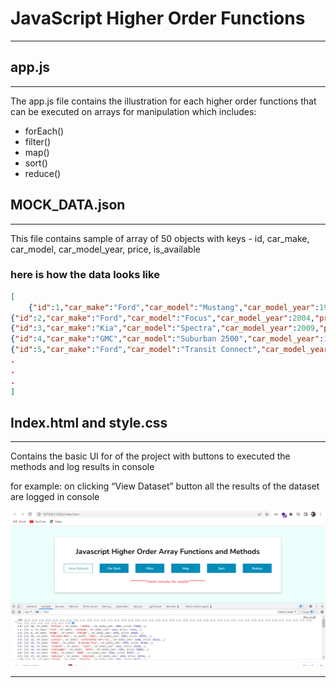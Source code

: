 # JavaScript Higher Order Functions

---

## app.js

---

The app.js file contains the illustration for each higher order functions that can be executed on arrays for manipulation which includes:

- forEach()
- filter()
- map()
- sort()
- reduce()

## MOCK_DATA.json

---

This file contains sample of array of 50 objects with keys - id, car_make, car_model, car_model_year, price, is_available

### here is how the data looks like

```json
[
	{"id":1,"car_make":"Ford","car_model":"Mustang","car_model_year":1965,"price":75365,"is_available":true},
{"id":2,"car_make":"Ford","car_model":"Focus","car_model_year":2004,"price":99057,"is_available":false},
{"id":3,"car_make":"Kia","car_model":"Spectra","car_model_year":2009,"price":57654,"is_available":true},
{"id":4,"car_make":"GMC","car_model":"Suburban 2500","car_model_year":1999,"price":74185,"is_available":true},
{"id":5,"car_make":"Ford","car_model":"Transit Connect","car_model_year":2010,"price":60921,"is_available":false}
.
.
.
]
```

## Index.html and style.css

---

Contains the basic UI for of the project with buttons to executed the methods and log results  in console

for example: on clicking “View Dataset” button all the results of the dataset are logged in console

![Untitled](img/screenshot.png)

---